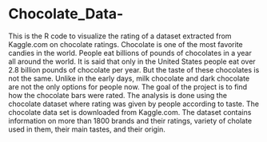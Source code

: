 # Chocolate_Data-
This is the R code to visualize the rating of a dataset extracted from Kaggle.com on chocolate ratings.
Chocolate is one of the most favorite candies in the world. People eat billions of pounds of chocolates in a year all around the world. It is said that only in the United States people eat over 2.8 billion pounds of chocolate per year. But the taste of these chocolates is not the same. Unlike in the early days, milk chocolate and dark chocolate are not the only options for people now. The goal of the project is to find how the chocolate bars were rated. The analysis is done using the chocolate dataset where rating was given by people according to taste. The chocolate data set is downloaded from Kaggle.com. The dataset contains information on more than 1800 brands and their ratings, variety of cholate used in them, their main tastes, and their origin.
